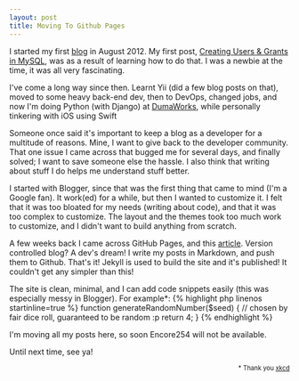 ```yaml
---
layout: post
title: Moving To Github Pages
---
```

I started my first [blog](http://encore254.blogspot.com) in August 2012. My
first post, [Creating Users & Grants in MySQL](http://encore254.blogspot.com/2012/08/create-users-and-grants-in-mysql.html),
was as a result of learning how to do that. I was a newbie at the time, it was all very fascinating.

I've come a long way since then. Learnt Yii (did a few blog posts on that),
moved to some heavy back-end dev, then to DevOps, changed jobs, and now I'm doing
Python (with Django) at [DumaWorks](http://dumaworks.com), while personally tinkering with
iOS using Swift

Someone once said it's important to keep a blog as a developer for a multitude of reasons.
Mine, I want to give back to the developer community. That one issue I came across that
bugged me for several days, and finally solved; I want to save someone else the hassle.
I also think that writing about stuff I do helps me understand stuff better.

I started with Blogger, since that was the first thing that came to mind (I'm a Google fan).
It work(ed) for a while, but then I wanted to customize it. I felt that it was too bloated for
my needs (writing about code), and that it was too complex to customize. The layout and the
themes took too much work to customize, and I didn't want to build anything from scratch.

A few weeks back I came across GitHub Pages, and this [article](http://www.smashingmagazine.com/2014/08/01/build-blog-jekyll-github-pages/).
Version controlled blog? A dev's dream! I write my posts in Markdown, and push them to Github.
That's it! Jekyll is used to build the site and it's published! It couldn't get any simpler than this!

The site is clean, minimal, and I can add code snippets easily (this was especially messy in Blogger).
For example*:
{% highlight php linenos startinline=true %}
function generateRandomNumber($seed) {
  // chosen by fair dice roll, guaranteed to be random :p
  return 4;
}
{% endhighlight %}

I'm moving all my posts here, so soon Encore254 will not be available.

Until next time, see ya!



<small style="font-size: .8em; float: right;">\* Thank you [xkcd](http://xkcd.com/221/)</small>
